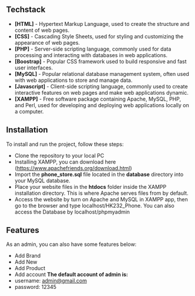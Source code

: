
## Techstack
- **[HTML]** - Hypertext Markup Language, used to create the structure and content of web pages.
- **[CSS]** -  Cascading Style Sheets, used for styling and customizing the appearance of web pages.
- **[PHP]** - Server-side scripting language, commonly used for data processing and interacting with databases in web applications.
- **[Boostrap]** - Popular CSS framework used to build responsive and fast user interfaces.
- **[MySQL]** -  Popular relational database management system, often used with web applications to store and manage data.
- **[Javascript]** - Client-side scripting language, commonly used to create interactive features on web pages and make web applications dynamic.
- **[XAMPP]** - Free software package containing Apache, MySQL, PHP, and Perl, used for developing and deploying web applications locally on a computer.

## Installation
To install and run the project, follow these steps:
- Clone the repository to your local PC
- Installing XAMPP, you can download here (https://www.apachefriends.org/download.html)
- Import the **phone_store.sql** file located in the **database** directory into your MySQL database.
- Place your website files in the **htdocs** folder inside the XAMPP installation directory. This is where Apache serves files from by default.
- Access the website by turn on Apache and MySQL in XAMPP app, then go to the browser and type localhost/HK232_Phone. You can also access the Database by localhost/phpmyadmin

## Features
As an admin, you can also have some features below:
- Add Brand
- Add New
- Add Product
- Add account
**The default account of admin is:**
- username: admin@gmail.com 
- password: 12345






